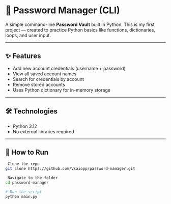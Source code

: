 # 🔐 Password Manager (CLI)

A simple command-line **Password Vault** built in Python. This is my first project — created to practice Python basics like functions, dictionaries, loops, and user input.

---

## ✨ Features
- Add new account credentials (username + password)
- View all saved account names
- Search for credentials by account
- Remove stored accounts
- Uses Python dictionary for in-memory storage

---

## 🛠️ Technologies
- Python 3.12
- No external libraries required

---

## 🚀 How to Run

```bash
 Clone the repo
git clone https://github.com/Vsaiopp/password-manager.git

 Navigate to the folder
cd password-manager

# Run the script
python main.py
